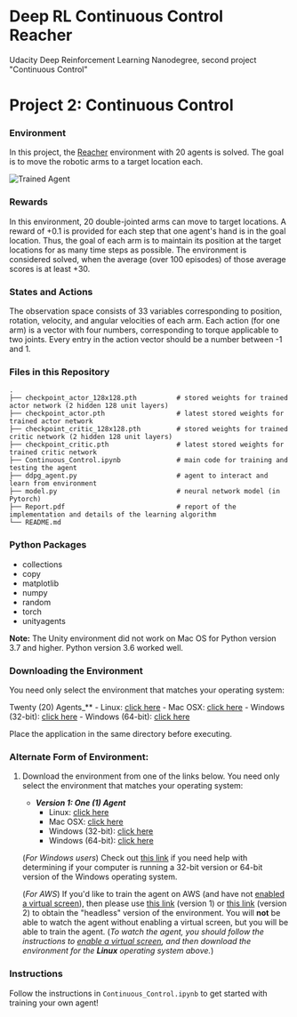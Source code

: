 [//]: # (Image References)

[image1]: https://user-images.githubusercontent.com/10624937/43851024-320ba930-9aff-11e8-8493-ee547c6af349.gif "Trained Agent"
[image2]: https://user-images.githubusercontent.com/10624937/43851646-d899bf20-9b00-11e8-858c-29b5c2c94ccc.png "Crawler"

# Deep RL Continuous Control Reacher
Udacity Deep Reinforcement Learning Nanodegree, second project "Continuous Control"

# Project 2: Continuous Control

### Environment

In this project, the [Reacher](https://github.com/Unity-Technologies/ml-agents/blob/master/docs/Learning-Environment-Examples.md#reacher) environment with 20 agents is solved.
The goal is to move the robotic arms to a target location each.

![Trained Agent][image1]

### Rewards

In this environment, 20 double-jointed arms can move to target locations. A reward of +0.1 is provided for each step that one agent's hand is in the goal location. Thus, the goal of each arm is to maintain its position at the target locations for as many time steps as possible.
The environment is considered solved, when the average (over 100 episodes) of those average scores is at least +30. 

### States and Actions

The observation space consists of 33 variables corresponding to position, rotation, velocity, and angular velocities of each arm. Each action (for one arm) is a vector with four numbers, corresponding to torque applicable to two joints. Every entry in the action vector should be a number between -1 and 1.


### Files in this Repository
                    
    .
    ├── checkpoint_actor_128x128.pth          # stored weights for trained actor network (2 hidden 128 unit layers)
    ├── checkpoint_actor.pth                  # latest stored weights for trained actor network
    ├── checkpoint_critic_128x128.pth         # stored weights for trained critic network (2 hidden 128 unit layers)
    ├── checkpoint_critic.pth                 # latest stored weights for trained critic network
    ├── Continuous_Control.ipynb              # main code for training and testing the agent
    ├── ddpg_agent.py                         # agent to interact and learn from environment
    ├── model.py                              # neural network model (in Pytorch)
    ├── Report.pdf                            # report of the implementation and details of the learning algorithm
    └── README.md


### Python Packages
 
 - collections
 - copy
 - matplotlib
 - numpy
 - random
 - torch
 - unityagents
 
 **Note:** The Unity environment did not work on Mac OS for Python version 3.7 and higher. Python version 3.6 worked well.


### Downloading the Environment

You need only select the environment that matches your operating system:

Twenty (20) Agents_**
        - Linux: [click here](https://s3-us-west-1.amazonaws.com/udacity-drlnd/P2/Reacher/Reacher_Linux.zip)
        - Mac OSX: [click here](https://s3-us-west-1.amazonaws.com/udacity-drlnd/P2/Reacher/Reacher.app.zip)
        - Windows (32-bit): [click here](https://s3-us-west-1.amazonaws.com/udacity-drlnd/P2/Reacher/Reacher_Windows_x86.zip)
        - Windows (64-bit): [click here](https://s3-us-west-1.amazonaws.com/udacity-drlnd/P2/Reacher/Reacher_Windows_x86_64.zip)

Place the application in the same directory before executing.


### Alternate Form of Environment:

1. Download the environment from one of the links below.  You need only select the environment that matches your operating system:

    - **_Version 1: One (1) Agent_**
        - Linux: [click here](https://s3-us-west-1.amazonaws.com/udacity-drlnd/P2/Reacher/one_agent/Reacher_Linux.zip)
        - Mac OSX: [click here](https://s3-us-west-1.amazonaws.com/udacity-drlnd/P2/Reacher/one_agent/Reacher.app.zip)
        - Windows (32-bit): [click here](https://s3-us-west-1.amazonaws.com/udacity-drlnd/P2/Reacher/one_agent/Reacher_Windows_x86.zip)
        - Windows (64-bit): [click here](https://s3-us-west-1.amazonaws.com/udacity-drlnd/P2/Reacher/one_agent/Reacher_Windows_x86_64.zip)


    
    (_For Windows users_) Check out [this link](https://support.microsoft.com/en-us/help/827218/how-to-determine-whether-a-computer-is-running-a-32-bit-version-or-64) if you need help with determining if your computer is running a 32-bit version or 64-bit version of the Windows operating system.

    (_For AWS_) If you'd like to train the agent on AWS (and have not [enabled a virtual screen](https://github.com/Unity-Technologies/ml-agents/blob/master/docs/Training-on-Amazon-Web-Service.md)), then please use [this link](https://s3-us-west-1.amazonaws.com/udacity-drlnd/P2/Reacher/one_agent/Reacher_Linux_NoVis.zip) (version 1) or [this link](https://s3-us-west-1.amazonaws.com/udacity-drlnd/P2/Reacher/Reacher_Linux_NoVis.zip) (version 2) to obtain the "headless" version of the environment.  You will **not** be able to watch the agent without enabling a virtual screen, but you will be able to train the agent.  (_To watch the agent, you should follow the instructions to [enable a virtual screen](https://github.com/Unity-Technologies/ml-agents/blob/master/docs/Training-on-Amazon-Web-Service.md), and then download the environment for the **Linux** operating system above._)


### Instructions

Follow the instructions in `Continuous_Control.ipynb` to get started with training your own agent!  











